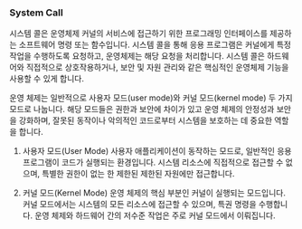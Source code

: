 ### System Call

시스템 콜은 운영체제 커널의 서비스에 접근하기 위한 프로그래밍 인터페이스를 제공하는 소프트웨어 명령 또는 함수입니다. 시스템 콜을 통해 응용 프로그램은 커널에게 특정 작업을 수행하도록 요청하고, 운영체제는 해당 요청을 처리합니다.
시스템 콜은 하드웨어와 직접적으로 상호작용하거나, 보안 및 자원 관리와 같은 핵심적인 운영체제 기능을 사용할 수 있게 합니다.

운영 체제는 일반적으로 사용자 모드(user mode)와 커널 모드(kernel mode) 두 가지 모드로 나눕니다. 해당 모드들은 권한과 보안에 차이가 있고 운영 체제의 안정성과 보안을 강화하며, 잘못된 동작이나 악의적인 코드로부터 시스템을 보호하는 데 중요한 역할을 합니다.

1. 사용자 모드(User Mode)
사용자 애플리케이션이 동작하는 모드로, 일반적인 응용 프로그램이 코드가 실행되는 환경입니다. 시스템 리소스에 직접적으로 접근할 수 없으며, 특별한 권한이 없는 한 제한된 제한된 자원에만 접근합니다.

2. 커널 모드(Kernel Mode)
운영 체제의 핵심 부분인 커널이 실행되는 모드입니다. 커널 모드에서는 시스템의 모든 리소스에 접근할 수 있으며, 특권 명령을 수행합니다. 운영 체제와 하드웨어 간의 저수준 작업은 주로 커널 모드에서 이뤄집니다.

